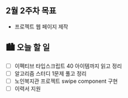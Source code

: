 ## 2월 2주차 목표

- 프로젝트 웹 페이지 제작

## 🏙️ 오늘 할 일

- [ ] 이펙티브 타입스크립트 40 아이템까지 읽고 정리
- [ ] 알고리즘 스터디 1문제 풀고 정리
- [ ] 노인복지관 프로젝트 swipe component 구현
- [ ] 이력서 지원
